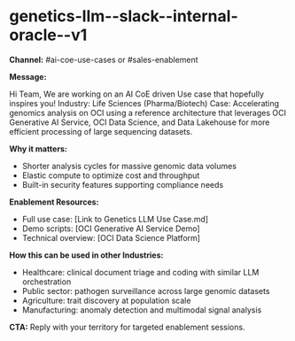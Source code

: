 # genetics-llm--slack--internal-oracle--v1

**Channel:** #ai-coe-use-cases or #sales-enablement

**Message:**

Hi Team,
We are working on an AI CoE driven Use case that hopefully inspires you!
Industry: Life Sciences (Pharma/Biotech)
Case: Accelerating genomics analysis on OCI using a reference architecture that leverages OCI Generative AI Service, OCI Data Science, and Data Lakehouse for more efficient processing of large sequencing datasets.

**Why it matters:**
- Shorter analysis cycles for massive genomic data volumes
- Elastic compute to optimize cost and throughput
- Built-in security features supporting compliance needs

**Enablement Resources:**
- Full use case: [Link to Genetics LLM Use Case.md]
- Demo scripts: [OCI Generative AI Service Demo]
- Technical overview: [OCI Data Science Platform]

**How this can be used in other Industries:**
- Healthcare: clinical document triage and coding with similar LLM orchestration
- Public sector: pathogen surveillance across large genomic datasets
- Agriculture: trait discovery at population scale
- Manufacturing: anomaly detection and multimodal signal analysis

**CTA:** Reply with your territory for targeted enablement sessions.
